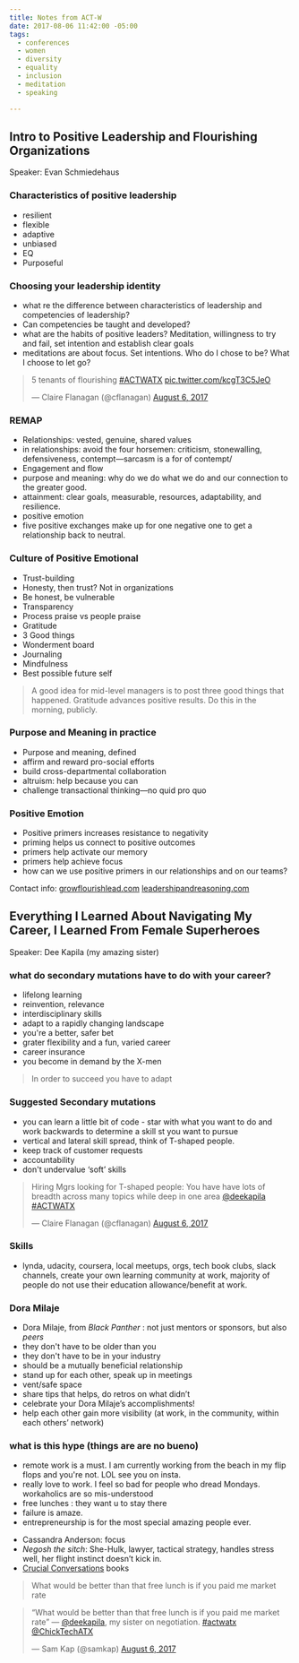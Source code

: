 ```yaml
---
title: Notes from ACT-W
date: 2017-08-06 11:42:00 -05:00
tags:
  - conferences
  - women
  - diversity
  - equality
  - inclusion
  - meditation
  - speaking

---
```


## Intro to Positive Leadership and Flourishing Organizations

Speaker: Evan Schmiedehaus

### Characteristics of positive leadership

- resilient
- flexible
- adaptive
- unbiased
- EQ
- Purposeful

### Choosing your leadership identity

- what re the difference between characteristics of leadership and competencies of leadership?
- Can competencies be taught and developed?
- what are the habits of positive leaders? Meditation, willingness to try and fail, set intention and establish clear goals
- meditations are about focus. Set intentions. Who do I chose to be? What I choose to let go?

<blockquote class="twitter-tweet" data-lang="en"><p lang="en" dir="ltr">5 tenants of flourishing <a href="https://twitter.com/hashtag/ACTWATX?src=hash">#ACTWATX</a> <a href="https://t.co/kcgT3C5JeO">pic.twitter.com/kcgT3C5JeO</a></p>&mdash; Claire Flanagan (@cflanagan) <a href="https://twitter.com/cflanagan/status/894238626699251712">August 6, 2017</a></blockquote>
<script async src="//platform.twitter.com/widgets.js" charset="utf-8"></script>

### REMAP

- Relationships: vested, genuine, shared values
- in relationships: avoid the four horsemen: criticism, stonewalling, defensiveness, contempt—sarcasm is a for of contempt/
- Engagement and flow
- purpose and meaning: why do we do what we do and our connection to the greater good.
- attainment: clear goals, measurable, resources, adaptability, and resilience.
- positive emotion
- five positive exchanges make up for one negative one to get a relationship back to neutral.

### Culture of Positive Emotional

- Trust-building
- Honesty, then trust? Not in organizations
- Be honest, be vulnerable
- Transparency
- Process praise vs people praise
- Gratitude
- 3 Good things
- Wonderment board
- Journaling
- Mindfulness
- Best possible future self

> A good idea for mid-level managers is to post three good things that happened. Gratitude advances positive results. Do this in the morning, publicly.

### Purpose and Meaning in practice

- Purpose and meaning, defined
- affirm and reward pro-social efforts
- build cross-departmental collaboration
- altruism: help because you can
- challenge transactional thinking—no quid pro quo

### Positive Emotion

- Positive primers increases resistance to negativity
- priming helps us connect to positive outcomes
- primers help activate our memory
- primers help achieve focus
- how can we use positive primers in our relationships and on our teams?

Contact info:
[growflourishlead.com](growflourishlead.com)
[leadershipandreasoning.com](leadershipandreasoning.com)

## Everything I Learned About Navigating My Career, I Learned From Female Superheroes

Speaker: Dee Kapila (my amazing sister)

### what do secondary mutations have to do with your career?

- lifelong learning
- reinvention, relevance
- interdisciplinary skills
- adapt to a rapidly changing landscape
- you're a better, safer bet
- grater flexibility and a fun, varied career
- career insurance
- you become in demand by the X-men

> In order to succeed you have to adapt

### Suggested Secondary mutations

- you can learn a little bit of code - star with what you want to do and work backwards to determine a skill st you want to pursue
- vertical and lateral skill spread, think of T-shaped people.
- keep track of customer requests
- accountability
- don't undervalue ‘soft’ skills

<blockquote class="twitter-tweet" data-lang="en"><p lang="en" dir="ltr">Hiring Mgrs looking for T-shaped people: You have have lots of breadth across many topics while deep in one area <a href="https://twitter.com/deekapila">@deekapila</a> <a href="https://twitter.com/hashtag/ACTWATX?src=hash">#ACTWATX</a></p>&mdash; Claire Flanagan (@cflanagan) <a href="https://twitter.com/cflanagan/status/894246363998846976">August 6, 2017</a></blockquote>
<script async src="//platform.twitter.com/widgets.js" charset="utf-8"></script>

### Skills

- lynda, udacity, coursera, local meetups, orgs, tech book clubs, slack channels, create your own learning community at work, majority of people do not use their education allowance/benefit at work.

### Dora Milaje

- Dora Milaje, from _Black Panther_ : not just mentors or sponsors, but also _peers_
- they don't have to be older than you
- they don't have to be in your industry
- should be a mutually beneficial relationship
- stand up for each other, speak up in meetings
- vent/safe space
- share tips that helps, do retros on what didn’t
- celebrate your Dora Milaje’s accomplishments!
- help each other gain more visibility (at work, in the community, within each others’ network)

### what is this hype (things are are no bueno)

- remote work is a must. I am currently working from the beach in my flip flops and you're not. LOL see you on insta.
- really love to work. I feel so bad for people who dread Mondays. workaholics are so mis-understood
- free lunches : they want u to stay there
- failure is amaze.
- entrepreneurship is for the most special amazing people ever.

* Cassandra Anderson: focus
* _Negosh the sitch_: She-Hulk, lawyer, tactical strategy, handles stress well, her flight instinct doesn’t kick in.
* [Crucial Conversations](https://www.amazon.com/Crucial-Conversations-Talking-Stakes-Second/dp/1469266822) books

> What would be better than that free lunch is if you paid me market rate

<blockquote class="twitter-tweet" data-lang="en"><p lang="en" dir="ltr">“What would be better than that free lunch is if you paid me market rate” — <a href="https://twitter.com/deekapila">@deekapila</a>, my sister on negotiation. <a href="https://twitter.com/hashtag/actwatx?src=hash">#actwatx</a> <a href="https://twitter.com/ChickTechATX">@ChickTechATX</a></p>&mdash; Sam Kap (@samkap) <a href="https://twitter.com/samkap/status/894250374013607936">August 6, 2017</a></blockquote>
<script async src="//platform.twitter.com/widgets.js" charset="utf-8"></script>
